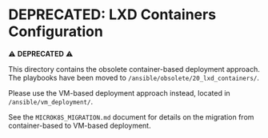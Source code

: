 # DEPRECATED: LXD Containers Configuration

⚠️ **DEPRECATED** ⚠️

This directory contains the obsolete container-based deployment approach. The playbooks have been moved to `/ansible/obsolete/20_lxd_containers/`.

Please use the VM-based deployment approach instead, located in `/ansible/vm_deployment/`.

See the `MICROK8S_MIGRATION.md` document for details on the migration from container-based to VM-based deployment.